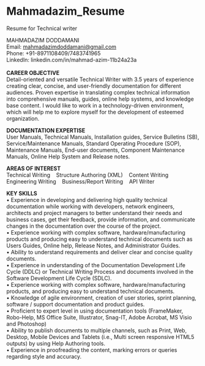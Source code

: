 # Mahmadazim_Resume
Resume for Technical writer


MAHMADAZIM DODDAMANI<br>
Email: mahmadazimdoddamani@gmail.com<br>
Phone: +91-8971108409/7483741965<br>
LinkedIn: linkedin.com/in/mahmad-azim-11b24a23a<br>
<br>
**CAREER OBJECTIVE**
<br>
Detail-oriented and versatile Technical Writer with 3.5 years of experience creating clear, concise, and user-friendly documentation for different audiences. Proven expertise in translating complex technical information into comprehensive manuals, guides, online help systems, and knowledge base content. I would like to work in a technology-driven environment, which will help me to explore myself for the development of esteemed organization.

**DOCUMENTATION EXPERTISE**<br>
User Manuals, Technical Manuals, Installation guides, Service Bulletins (SB), Service/Maintenance Manuals, Standard Operating Procedure (SOP), Maintenance Manuals, End-user documents, Component Maintenance Manuals, Online Help System and Release notes.

**AREAS OF INTEREST**	<br>
Technical Writing			&nbsp;&nbsp; Structure Authoring (XML)	&nbsp;&nbsp;	Content Writing<br>
Engineering Writing	&nbsp;&nbsp;	Business/Report Writing	&nbsp;&nbsp;	API Writer

**KEY SKILLS**<br>
•	Experience in developing and delivering high quality technical documentation while working with developers, network engineers, architects and project managers to better understand their needs and business cases, get their feedback, provide information, and communicate changes in the documentation over the course of the project.<br>
•	Experience working with complex software, hardware/manufacturing products and producing easy to understand technical documents such as Users Guides, Online help, Release Notes, and Administrator Guides.<br>
•	Ability to understand requirements and deliver clear and concise quality documents. <br>
•	Experience in understanding of the Documentation Development Life Cycle (DDLC) or Technical Writing Process and documents involved in the Software Development Life Cycle (SDLC). <br>
•	Experience working with complex software, hardware/manufacturing products, and producing easy to understand technical documents.<br>
•	Knowledge of agile environment, creation of user stories, sprint planning, software / support documentation and product guides.<br>
•	Proficient to expert level in using documentation tools (FrameMaker, Robo-Help, MS Office Suite, Illustrator, Snag-IT, Adobe Acrobat, MS Visio and Photoshop)<br>
•	Ability to publish documents to multiple channels, such as Print, Web, Desktop, Mobile Devices and Tablets (i.e., Multi screen responsive HTML5 outputs) by using Help Authoring tools.<br>
•	Experience in proofreading the content, marking errors or queries regarding style and accuracy.<br>
